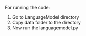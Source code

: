 For running the code:
1. Go to LanguageModel directory
2. Copy data folder to the directory
3. Now run the languagemodel.py